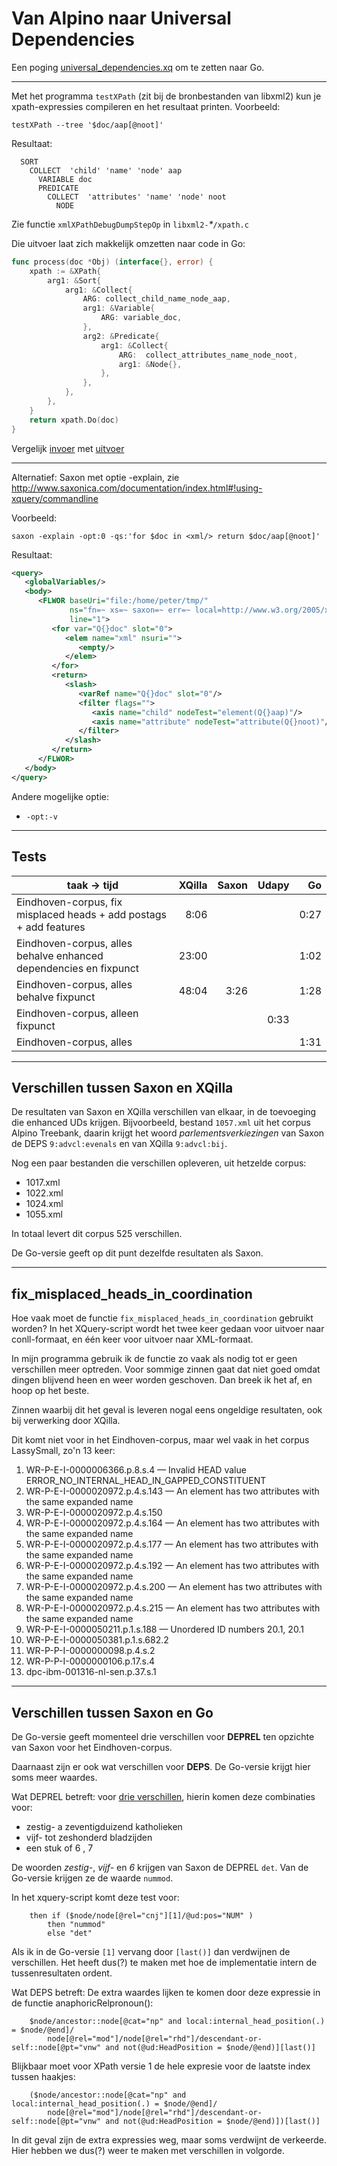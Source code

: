 # Van Alpino naar Universal Dependencies

Een poging
[universal_dependencies.xq](https://github.com/gossebouma/lassy2ud) om
te zetten naar Go.

----

Met het programma `testXPath` (zit bij de bronbestanden van libxml2) kun je xpath-expressies compileren en
het resultaat printen. Voorbeeld:

```
testXPath --tree '$doc/aap[@noot]'
```

Resultaat:

```
  SORT
    COLLECT  'child' 'name' 'node' aap
      VARIABLE doc
      PREDICATE
        COLLECT  'attributes' 'name' 'node' noot
          NODE
```

Zie functie `xmlXPathDebugDumpStepOp` in `libxml2-`_*_`/xpath.c`

Die uitvoer laat zich makkelijk omzetten naar code in Go:

```go
func process(doc *Obj) (interface{}, error) {
    xpath := &XPath{
        arg1: &Sort{
            arg1: &Collect{
                ARG: collect_child_name_node_aap,
                arg1: &Variable{
                    ARG: variable_doc,
                },
                arg2: &Predicate{
                    arg1: &Collect{
                        ARG:  collect_attributes_name_node_noot,
                        arg1: &Node{},
                    },
                },
            },
        },
    }
    return xpath.Do(doc)
}
```

Vergelijk
[invoer](https://github.com/pebbe/unidep/blob/master/auxiliary-in.go)
met
[uitvoer](https://github.com/pebbe/unidep/blob/master/auxiliary.go)

----

Alternatief: Saxon met optie -explain, zie http://www.saxonica.com/documentation/index.html#!using-xquery/commandline

Voorbeeld:

```
saxon -explain -opt:0 -qs:'for $doc in <xml/> return $doc/aap[@noot]'
```

Resultaat:

```xml
<query>
   <globalVariables/>
   <body>
      <FLWOR baseUri="file:/home/peter/tmp/"
             ns="fn=~ xs=~ saxon=~ err=~ local=http://www.w3.org/2005/xquery-local-functions xsi=~"
             line="1">
         <for var="Q{}doc" slot="0">
            <elem name="xml" nsuri="">
               <empty/>
            </elem>
         </for>
         <return>
            <slash>
               <varRef name="Q{}doc" slot="0"/>
               <filter flags="">
                  <axis name="child" nodeTest="element(Q{}aap)"/>
                  <axis name="attribute" nodeTest="attribute(Q{}noot)"/>
               </filter>
            </slash>
         </return>
      </FLWOR>
   </body>
</query>
```

Andere mogelijke optie:

 * `-opt:-v`


----

## Tests

taak → tijd | XQilla | Saxon | Udapy | Go
------- | ------:| -----:| -----:| -----:
Eindhoven-corpus, fix misplaced heads + add postags + add features |  8:06 |       |       |  0:27
Eindhoven-corpus, alles behalve enhanced dependencies en fixpunct  | 23:00 |       |       |  1:02
Eindhoven-corpus, alles behalve fixpunct                           | 48:04 |  3:26 |       |  1:28
Eindhoven-corpus, alleen fixpunct                                  |       |       |  0:33 |
Eindhoven-corpus, alles                                            |       |       |       |  1:31

----

## Verschillen tussen Saxon en XQilla

De resultaten van Saxon en XQilla verschillen van elkaar, in de
toevoeging die enhanced UDs krijgen. Bijvoorbeeld, bestand
`1057.xml` uit het corpus Alpino Treebank, daarin krijgt het woord
*parlementsverkiezingen* van Saxon de DEPS `9:advcl:evenals` en van XQilla
`9:advcl:bij`. 

Nog een paar bestanden die verschillen opleveren, uit hetzelde corpus:

 * 1017.xml
 * 1022.xml
 * 1024.xml
 * 1055.xml

In totaal levert dit corpus 525 verschillen.

De Go-versie geeft op dit punt dezelfde resultaten als Saxon.

----

## fix\_misplaced\_heads\_in\_coordination

Hoe vaak moet de functie `fix_misplaced_heads_in_coordination`
gebruikt worden? In het XQuery-script wordt het twee keer gedaan voor
uitvoer naar conll-formaat, en één keer voor uitvoer naar XML-formaat.

In mijn programma gebruik ik de functie zo vaak als nodig tot er geen verschillen
meer optreden. Voor sommige zinnen gaat dat niet goed omdat dingen
blijvend heen en weer worden geschoven. Dan breek ik het af, en hoop
op het beste.

Zinnen waarbij dit het geval is leveren nogal eens ongeldige
resultaten, ook bij verwerking door XQilla.

Dit komt niet voor in het Eindhoven-corpus, maar wel vaak in het corpus
LassySmall, zo'n 13 keer:

 1. WR-P-E-I-0000006366.p.8.s.4 — Invalid HEAD value ERROR\_NO\_INTERNAL\_HEAD\_IN\_GAPPED\_CONSTITUENT
 1. WR-P-E-I-0000020972.p.4.s.143 — An element has two attributes with the same expanded name
 1. WR-P-E-I-0000020972.p.4.s.150
 1. WR-P-E-I-0000020972.p.4.s.164 — An element has two attributes with the same expanded name
 1. WR-P-E-I-0000020972.p.4.s.177 — An element has two attributes with the same expanded name
 1. WR-P-E-I-0000020972.p.4.s.192 — An element has two attributes with the same expanded name
 1. WR-P-E-I-0000020972.p.4.s.200 — An element has two attributes with the same expanded name
 1. WR-P-E-I-0000020972.p.4.s.215 — An element has two attributes with the same expanded name
 1. WR-P-E-I-0000050211.p.1.s.188 — Unordered ID numbers 20.1, 20.1
 1. WR-P-E-I-0000050381.p.1.s.682.2
 1. WR-P-P-I-0000000098.p.4.s.2
 1. WR-P-P-I-0000000106.p.17.s.4
 1. dpc-ibm-001316-nl-sen.p.37.s.1

----

## Verschillen tussen Saxon en Go

De Go-versie geeft momenteel drie verschillen voor **DEPREL** ten opzichte van Saxon
voor het Eindhoven-corpus.

Daarnaast zijn er ook wat verschillen voor **DEPS**. De Go-versie krijgt hier soms
meer waardes.

Wat DEPREL betreft: voor
[drie verschillen](https://paqu.let.rug.nl:8068/xpath?db=eindhoven&xpath=%2F%2Fsentence%5B%40sentid%3D%28"cdb-6322"%2C"gbl-5437"%2C"obl-594"%29%5D),
hierin komen deze combinaties voor:

 * zestig- a zeventigduizend katholieken
 * vijf- tot zeshonderd bladzijden
 * een stuk of 6 , 7

De woorden *zestig-*, *vijf-* en *6* krijgen van Saxon de DEPREL
`det`. Van de Go-versie krijgen ze de waarde `nummod`.

In het xquery-script komt deze test voor:

```
    then if ($node/node[@rel="cnj"][1]/@ud:pos="NUM" )
        then "nummod"
        else "det"
```

Als ik in de Go-versie `[1]` vervang door `[last()]` dan verdwijnen de
verschillen. Het heeft dus(?) te maken met hoe de implementatie intern
de tussenresultaten ordent.

Wat DEPS betreft: De extra waardes lijken te komen door deze expressie
in de functie anaphoricRelpronoun():

```
    $node/ancestor::node[@cat="np" and local:internal_head_position(.) = $node/@end]/
        node[@rel="mod"]/node[@rel="rhd"]/descendant-or-self::node[@pt="vnw" and not(@ud:HeadPosition = $node/@end)][last()]
```

Blijkbaar moet voor XPath versie 1 de hele expresie voor de laatste
index tussen haakjes:

```
    ($node/ancestor::node[@cat="np" and local:internal_head_position(.) = $node/@end]/
        node[@rel="mod"]/node[@rel="rhd"]/descendant-or-self::node[@pt="vnw" and not(@ud:HeadPosition = $node/@end)])[last()]
```

In dit geval zijn de extra expressies weg, maar soms verdwijnt de
verkeerde. Hier hebben we dus(?) weer te maken met verschillen in
volgorde.
